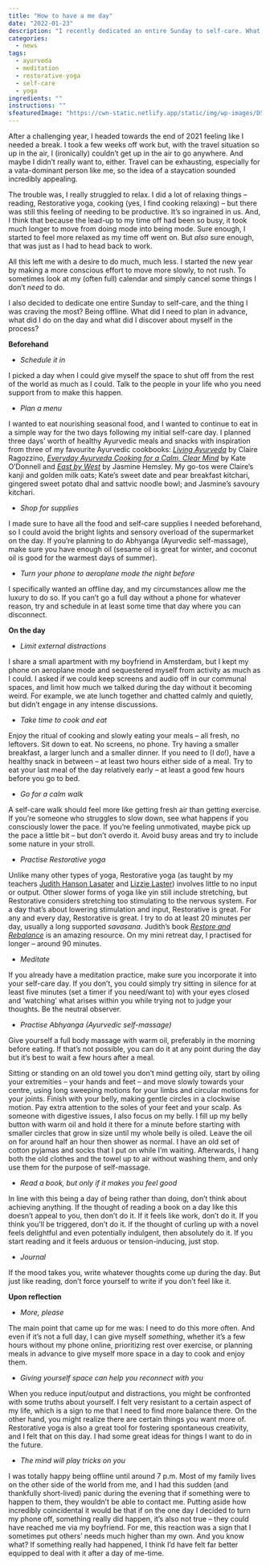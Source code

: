 ```yaml
---
title: "How to have a me day"
date: "2022-01-23"
description: "I recently dedicated an entire Sunday to self-care. What did I need to plan in advance, what did I do on the day and what did I discover about myself in the process?"
categories: 
  - news
tags: 
  - ayurveda
  - meditation
  - restorative-yoga
  - self-care
  - yoga
ingredients: ""
instructions: ""
sfeaturedImage: "https://cwn-static.netlify.app/static/img/wp-images/DSC_0339.jpeg"
---
```


After a challenging year, I headed towards the end of 2021 feeling like I needed a break. I took a few weeks off work but, with the travel situation so up in the air, I (ironically) couldn’t get up in the air to go anywhere. And maybe I didn’t really want to, either. Travel can be exhausting, especially for a vata-dominant person like me, so the idea of a staycation sounded incredibly appealing.

The trouble was, I really struggled to relax. I did a lot of relaxing things – reading, Restorative yoga, cooking (yes, I find cooking relaxing) – but there was still this feeling of needing to be productive. It’s so ingrained in us. And, I think that because the lead-up to my time off had been so busy, it took much longer to move from doing mode into being mode. Sure enough, I started to feel more relaxed as my time off went on. But _also_ sure enough, that was just as I had to head back to work.

All this left me with a desire to do much, much less. I started the new year by making a more conscious effort to move more slowly, to not rush. To sometimes look at my (often full) calendar and simply cancel some things I don’t _need_ to do.

I also decided to dedicate one entire Sunday to self-care, and the thing I was craving the most? Being offline. What did I need to plan in advance, what did I do on the day and what did I discover about myself in the process?

**Beforehand**

- _Schedule it in_

I picked a day when I could give myself the space to shut off from the rest of the world as much as I could. Talk to the people in your life who you need support from to make this happen.

- _Plan a menu_

I wanted to eat nourishing seasonal food, and I wanted to continue to eat in a simple way for the two days following my initial self-care day. I planned three days’ worth of healthy Ayurvedic meals and snacks with inspiration from three of my favourite Ayurvedic cookbooks: _[Living Ayurveda](https://vidyaliving.com/book/)_ by Claire Ragozzino, _[Everyday Ayurveda Cooking for a Calm, Clear Mind](https://www.kateodonnell.yoga/blog/2018/4/6/book-release-everyday-ayurveda-cooking-for-a-calm-clear-mind)_ by Kate O’Donnell and _[East by West](https://www.jasminehemsley.com/east-by-west)_ by Jasmine Hemsley. My go-tos were Claire’s kanji and golden milk oats; Kate’s sweet date and pear breakfast kitchari, gingered sweet potato dhal and sattvic noodle bowl; and Jasmine’s savoury kitchari.

- _Shop for supplies_

I made sure to have all the food and self-care supplies I needed beforehand, so I could avoid the bright lights and sensory overload of the supermarket on the day. If you’re planning to do Abhyanga (Ayurvedic self-massage), make sure you have enough oil (sesame oil is great for winter, and coconut oil is good for the warmest days of summer).

- _Turn your phone to aeroplane mode the night before_

I specifically wanted an offline day, and my circumstances allow me the luxury to do so. If you can’t go a full day without a phone for whatever reason, try and schedule in at least some time that day where you can disconnect.

**On the day**

- _Limit external distractions_

I share a small apartment with my boyfriend in Amsterdam, but I kept my phone on aeroplane mode and sequestered myself from activity as much as I could. I asked if we could keep screens and audio off in our communal spaces, and limit how much we talked during the day without it becoming weird. For example, we ate lunch together and chatted calmly and quietly, but didn’t engage in any intense discussions.

- _Take time to cook and eat_

Enjoy the ritual of cooking and slowly eating your meals – all fresh, no leftovers. Sit down to eat. No screens, no phone. Try having a smaller breakfast, a larger lunch and a smaller dinner. If you need to (I do!), have a healthy snack in between – at least two hours either side of a meal. Try to eat your last meal of the day relatively early – at least a good few hours before you go to bed.

- ­_Go for a calm walk_

A self-care walk should feel more like getting fresh air than getting exercise. If you’re someone who struggles to slow down, see what happens if you consciously lower the pace. If you’re feeling unmotivated, maybe pick up the pace a little bit – but don’t overdo it. Avoid busy areas and try to include some nature in your stroll.

- _Practise Restorative yoga_

Unlike many other types of yoga, Restorative yoga (as taught by my teachers [Judith Hanson Lasater](https://www.judithhansonlasater.com/) and [Lizzie Laster](https://www.lizzielasater.com/)) involves little to no input or output. Other slower forms of yoga like yin still include stretching, but Restorative considers stretching too stimulating to the nervous system. For a day that’s about lowering stimulation and input, Restorative is great. For any and every day, Restorative is great. I try to do at least 20 minutes per day, usually a long supported _savasana_. Judith’s book _[Restore and Rebalance](https://www.amazon.com/Judith-Hanson-Lasater/e/B00J56ZLYK/ref=as_li_ss_tl?ref=sr_ntt_srch_lnk_1&qid=1603464868&sr=8-1&linkCode=sl2&tag=judilasa-20&linkId=c17b0330c38ae8bfae89ef39c176f8d0&language=en_US)_ is an amazing resource. On my mini retreat day, I practised for longer – around 90 minutes.

- _Meditate_

If you already have a meditation practice, make sure you incorporate it into your self-care day. If you don’t, you could simply try sitting in silence for at least five minutes (set a timer if you need/want to) with your eyes closed and ‘watching’ what arises within you while trying not to judge your thoughts. Be the neutral observer.

- _Practise Abhyanga (Ayurvedic self-massage)_

Give yourself a full body massage with warm oil, preferably in the morning before eating. If that’s not possible, you can do it at any point during the day but it’s best to wait a few hours after a meal.

Sitting or standing on an old towel you don’t mind getting oily, start by oiling your extremities – your hands and feet – and move slowly towards your centre, using long sweeping motions for your limbs and circular motions for your joints. Finish with your belly, making gentle circles in a clockwise motion. Pay extra attention to the soles of your feet and your scalp. As someone with digestive issues, I also focus on my belly. I fill up my belly button with warm oil and hold it there for a minute before starting with smaller circles that grow in size until my whole belly is oiled. Leave the oil on for around half an hour then shower as normal. I have an old set of cotton pyjamas and socks that I put on while I’m waiting. Afterwards, I hang both the old clothes and the towel up to air without washing them, and only use them for the purpose of self-massage.

- _Read a book, but only if it makes you feel good_

In line with this being a day of being rather than doing, don’t think about achieving anything. If the thought of reading a book on a day like this doesn’t appeal to you, then don’t do it. If it feels like work, don’t do it. If you think you’ll be triggered, don’t do it. If the thought of curling up with a novel feels delightful and even potentially indulgent, then absolutely do it. If you start reading and it feels arduous or tension-inducing, just stop.

- _Journal_

If the mood takes you, write whatever thoughts come up during the day. But just like reading, don’t force yourself to write if you don’t feel like it.

**Upon reflection**

- _More, please_

The main point that came up for me was: I need to do this more often. And even if it’s not a full day, I can give myself _something_, whether it’s a few hours without my phone online, prioritizing rest over exercise, or planning meals in advance to give myself more space in a day to cook and enjoy them.

- _Giving yourself space can help you reconnect with you_

When you reduce input/output and distractions, you might be confronted with some truths about yourself. I felt very resistant to a certain aspect of my life, which is a sign to me that I need to find more balance there. On the other hand, you might realize there are certain things you want more of. Restorative yoga is also a great tool for fostering spontaneous creativity, and I felt that on this day. I had some great ideas for things I want to do in the future.

- _The mind will play tricks on you_

I was totally happy being offline until around 7 p.m. Most of my family lives on the other side of the world from me, and I had this sudden (and thankfully short-lived) panic during the evening that if something were to happen to them, they wouldn’t be able to contact me. Putting aside how incredibly coincidental it would be that if on the one day I decided to turn my phone off, something really did happen, it’s also not true – they could have reached me via my boyfriend. For me, this reaction was a sign that I sometimes put others’ needs much higher than my own. And you know what? If something really had happened, I think I’d have felt far better equipped to deal with it after a day of me-time.
